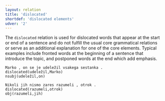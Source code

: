 ```yaml
---
layout: relation
title: 'dislocated'
shortdef: 'dislocated elements'
udver: '2'
---
```


The `dislocated` relation is used for dislocated words that appear at the start or end of a sentence and do not fulfill the usual core grammatical relations or serve as an additional explanation for one of the core elements. Typical examples include fronted words at the beginning of a sentence that introduce the topic, and postponed words at the end which add emphasis. 

~~~ sdparse
Marko , on se je udeležil vsakega sestanka .
dislocated(udeležil,Marko)
nsubj(udeležil,on)
~~~

~~~ sdparse
Nikoli jih nismo zares razumeli , otrok .
dislocated(razumeli,otrok)
obj(razumeli,jih)
~~~
<!-- Interlanguage links updated Po lis 14 15:35:24 CET 2022 -->
